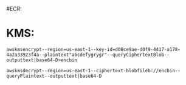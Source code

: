 

#ECR:


# KMS:
``` shell
awskmsencrypt--region=us-east-1--key-id=d08ce9ae-d0f9-4417-a178-4a2a33923f4a--plaintext"abcdefygrygr"--queryCiphertextBlob--outputtext|base64-D>encbin
``` 

``` shell
awskmsdecrypt--region=us-east-1--ciphertext-blobfileb://encbin--queryPlaintext--outputtext|base64-D 
```